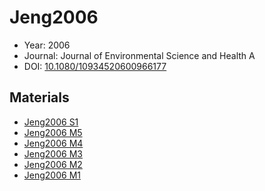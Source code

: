 <a name="article" />

# Jeng2006

* Year: 2006
* Journal: Journal of Environmental Science and Health A
* DOI: <a href="https://doi.org/10.1080/10934520600966177">10.1080/10934520600966177</a>

## Materials
* [Jeng2006 S1](nanowiki15.md)
* [Jeng2006 M5](nanowiki122.md)
* [Jeng2006 M4](nanowiki121.md)
* [Jeng2006 M3](nanowiki120.md)
* [Jeng2006 M2](nanowiki119.md)
* [Jeng2006 M1](nanowiki118.md)
